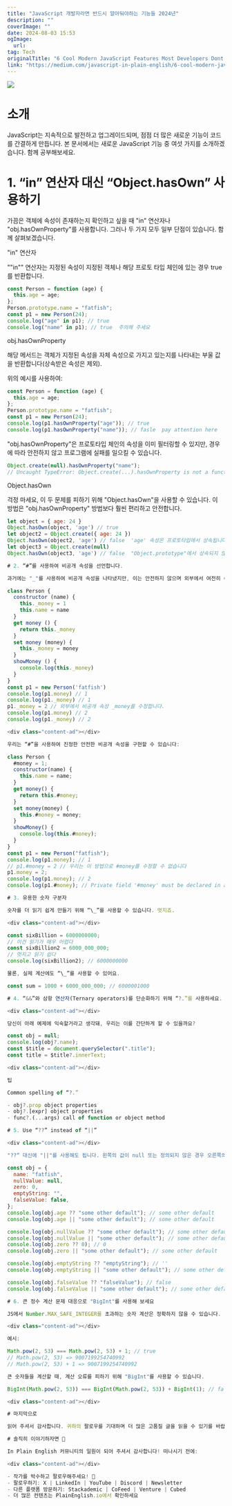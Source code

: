 ```yaml
---
title: "JavaScript 개발자라면 반드시 알아둬야하는 기능들 2024년"
description: ""
coverImage: ""
date: 2024-08-03 15:53
ogImage: 
  url: 
tag: Tech
originalTitle: "6 Cool Modern JavaScript Features Most Developers Dont Know About"
link: "https://medium.com/javascript-in-plain-english/6-cool-modern-javascript-features-most-developers-dont-know-about-fc9ad774645a"
---
```





<img src="/assets/img/6CoolModernJavaScriptFeaturesMostDevelopersDontKnowAbout_0.png" />

# 소개

JavaScript는 지속적으로 발전하고 업그레이드되며, 점점 더 많은 새로운 기능이 코드를 간결하게 만듭니다. 본 문서에서는 새로운 JavaScript 기능 중 여섯 가지를 소개하겠습니다. 함께 공부해보세요.

# 1. “in” 연산자 대신 “Object.hasOwn” 사용하기

<div class="content-ad"></div>

가끔은 객체에 속성이 존재하는지 확인하고 싶을 때 "in" 연산자나 "obj.hasOwnProperty"를 사용합니다. 그러나 두 가지 모두 일부 단점이 있습니다. 함께 살펴보겠습니다.

"in" 연산자

""in"" 연산자는 지정된 속성이 지정된 객체나 해당 프로토 타입 체인에 있는 경우 true를 반환합니다.

```js
const Person = function (age) {
  this.age = age;
};
Person.prototype.name = "fatfish";
const p1 = new Person(24);
console.log("age" in p1); // true
console.log("name" in p1); // true  주의해 주세요
```

<div class="content-ad"></div>

obj.hasOwnProperty

해당 메서드는 객체가 지정된 속성을 자체 속성으로 가지고 있는지를 나타내는 부울 값을 반환합니다(상속받은 속성은 제외).

위의 예시를 사용하여:

```js
const Person = function (age) {
  this.age = age;
};
Person.prototype.name = "fatfish";
const p1 = new Person(24);
console.log(p1.hasOwnProperty("age")); // true
console.log(p1.hasOwnProperty("name")); // fasle  pay attention here
```

<div class="content-ad"></div>

"obj.hasOwnProperty"은 프로토타입 체인의 속성을 이미 필터링할 수 있지만, 경우에 따라 안전하지 않고 프로그램에 실패를 일으킬 수 있습니다.

```js
Object.create(null).hasOwnProperty("name");
// Uncaught TypeError: Object.create(...).hasOwnProperty is not a function
```

Object.hasOwn

걱정 마세요, 이 두 문제를 피하기 위해 "Object.hasOwn"을 사용할 수 있습니다. 이 방법은 "obj.hasOwnProperty" 방법보다 훨씬 편리하고 안전합니다.

<div class="content-ad"></div>

```js
let object = { age: 24 }
Object.hasOwn(object, 'age') // true
let object2 = Object.create({ age: 24 })
Object.hasOwn(object2, 'age') // false  'age' 속성은 프로토타입에서 상속됩니다.
let object3 = Object.create(null)
Object.hasOwn(object3, 'age') // false  "Object.prototype"에서 상속되지 않은 객체

# 2. “#”를 사용하여 비공개 속성을 선언합니다.

과거에는 "_"를 사용하여 비공개 속성을 나타냈지만, 이는 안전하지 않으며 외부에서 여전히 수정될 수 있습니다.

class Person {
  constructor (name) {
    this._money = 1
    this.name = name
  }
  get money () {
    return this._money
  }
  set money (money) {
    this._money = money
  }
  showMoney () {
    console.log(this._money)
  }
}
const p1 = new Person('fatfish')
console.log(p1.money) // 1
console.log(p1._money) // 1
p1._money = 2 // 외부에서 비공개 속성 _money를 수정합니다.
console.log(p1.money) // 2
console.log(p1._money) // 2

<div class="content-ad"></div>

우리는 “#”을 사용하여 진정한 안전한 비공개 속성을 구현할 수 있습니다:

class Person {
  #money = 1;
  constructor(name) {
    this.name = name;
  }
  get money() {
    return this.#money;
  }
  set money(money) {
    this.#money = money;
  }
  showMoney() {
    console.log(this.#money);
  }
}
const p1 = new Person("fatfish");
console.log(p1.money); // 1
// p1.#money = 2 // 우리는 이 방법으로 #money를 수정할 수 없습니다
p1.money = 2;
console.log(p1.money); // 2
console.log(p1.#money); // Private field '#money' must be declared in an enclosing class 에러 발생

# 3. 유용한 숫자 구분자

숫자를 더 읽기 쉽게 만들기 위해 “\_”를 사용할 수 있습니다. 멋지죠.

<div class="content-ad"></div>

const sixBillion = 6000000000;
// 이건 읽기가 매우 어렵다
const sixBillion2 = 6000_000_000;
// 멋지고 읽기 쉽다
console.log(sixBillion2); // 6000000000

물론, 실제 계산에도 “\_”를 사용할 수 있어요.

const sum = 1000 + 6000_000_000; // 6000001000

# 4. “&&”와 삼항 연산자(Ternary operators)를 단순화하기 위해 “?.”를 사용하세요.

<div class="content-ad"></div>

당신이 아래 예제에 익숙할거라고 생각돼, 우리는 이를 간단하게 할 수 있을까요?

const obj = null;
console.log(obj?.name);
const $title = document.querySelector(".title");
const title = $title?.innerText;

<div class="content-ad"></div>

팁

Common spelling of “?.”

- obj?.prop object properties
- obj?.[expr] object properties
- func?.(...args) call of function or object method

# 5. Use “??” instead of “||”

<div class="content-ad"></div>

"??“ 대신에 "||"를 사용해도 됩니다. 왼쪽의 값이 null 또는 정의되지 않은 경우 오른쪽의 값이 반환됩니다.

const obj = {
  name: "fatfish",
  nullValue: null,
  zero: 0,
  emptyString: "",
  falseValue: false,
};
console.log(obj.age ?? "some other default"); // some other default
console.log(obj.age || "some other default"); // some other default

console.log(obj.nullValue ?? "some other default"); // some other default
console.log(obj.nullValue || "some other default"); // some other default
console.log(obj.zero ?? 0); // 0
console.log(obj.zero || "some other default"); // some other default

console.log(obj.emptyString ?? "emptyString"); // ''
console.log(obj.emptyString || "some other default"); // some other default

console.log(obj.falseValue ?? "falseValue"); // false
console.log(obj.falseValue || "some other default"); // some other default

# 6. 큰 정수 계산 문제 대응으로 "BigInt"를 사용해 보세요

JS에서 Number.MAX_SAFE_INTEGER를 초과하는 숫자 계산은 정확하지 않을 수 있습니다.

<div class="content-ad"></div>

예시:

Math.pow(2, 53) === Math.pow(2, 53) + 1; // true
// Math.pow(2, 53) => 9007199254740992
// Math.pow(2, 53) + 1 => 9007199254740992

큰 숫자들을 계산할 때, 계산 오류를 피하기 위해 "BigInt"를 사용할 수 있습니다.

BigInt(Math.pow(2, 53)) === BigInt(Math.pow(2, 53)) + BigInt(1); // false

<div class="content-ad"></div>

# 마지막으로

읽어 주셔서 감사합니다. 귀하의 팔로우를 기대하며 더 많은 고품질 글을 읽을 수 있기를 바랍니다.

# 솔직히 이야기하자면 🚀

In Plain English 커뮤니티의 일원이 되어 주셔서 감사합니다! 떠나시기 전에:

<div class="content-ad"></div>

- 작가를 박수하고 팔로우해주세요! 👏️️
- 팔로우하기: X | LinkedIn | YouTube | Discord | Newsletter
- 다른 플랫폼 방문하기: Stackademic | CoFeed | Venture | Cubed
- 더 많은 컨텐츠는 PlainEnglish.io에서 확인하세요
